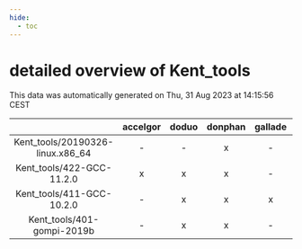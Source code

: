 ```yaml
---
hide:
  - toc
---
```


detailed overview of Kent_tools
===============================


This data was automatically generated on Thu, 31 Aug 2023 at 14:15:56 CEST  

| |accelgor|doduo|donphan|gallade|joltik|skitty|swalot|victini|
| :---: | :---: | :---: | :---: | :---: | :---: | :---: | :---: | :---: |
|Kent_tools/20190326-linux.x86_64|-|-|x|-|x|-|-|-|
|Kent_tools/422-GCC-11.2.0|x|x|x|-|x|x|x|x|
|Kent_tools/411-GCC-10.2.0|-|x|x|x|x|x|x|x|
|Kent_tools/401-gompi-2019b|-|x|x|-|x|x|x|x|
